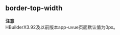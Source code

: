 ## border-top-width


<!-- CSSJSON.border-top-width.description -->

<!-- CSSJSON.border-top-width.syntax -->

<!-- CSSJSON.border-top-width.values -->

<!-- CSSJSON.border-top-width.defaultValue -->

**注意**  
HBuilderX3.92及以前版本app-uvue页面默认值为0px。  

<!-- CSSJSON.border-top-width.unixTags -->

<!-- CSSJSON.border-top-width.compatibility -->

<!-- CSSJSON.border-top-width.reference -->
